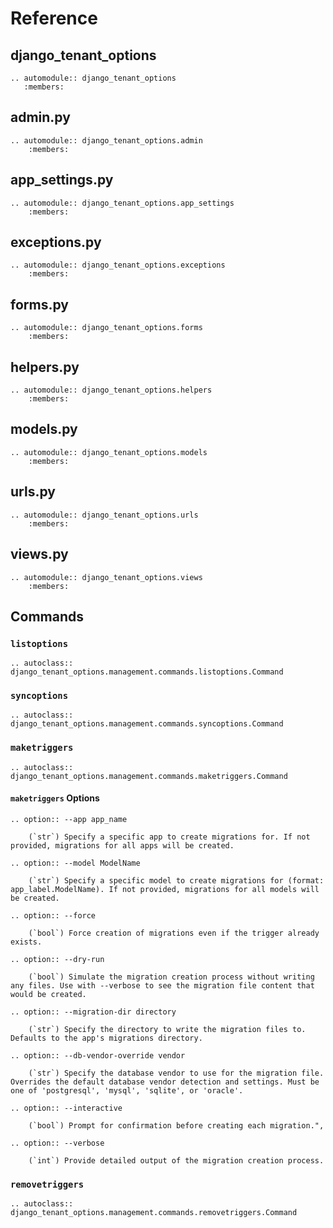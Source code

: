 # Reference

## django_tenant_options

```{eval-rst}
.. automodule:: django_tenant_options
   :members:
```

## admin.py

```{eval-rst}
.. automodule:: django_tenant_options.admin
    :members:
```

## app_settings.py

```{eval-rst}
.. automodule:: django_tenant_options.app_settings
    :members:
```

## exceptions.py

```{eval-rst}
.. automodule:: django_tenant_options.exceptions
    :members:
```

## forms.py

```{eval-rst}
.. automodule:: django_tenant_options.forms
    :members:
```

## helpers.py

```{eval-rst}
.. automodule:: django_tenant_options.helpers
    :members:
```

## models.py

```{eval-rst}
.. automodule:: django_tenant_options.models
    :members:
```

## urls.py

```{eval-rst}
.. automodule:: django_tenant_options.urls
    :members:
```

## views.py

```{eval-rst}
.. automodule:: django_tenant_options.views
    :members:
```

## Commands

### `listoptions`

```{eval-rst}
.. autoclass:: django_tenant_options.management.commands.listoptions.Command
```

### `syncoptions`

```{eval-rst}
.. autoclass:: django_tenant_options.management.commands.syncoptions.Command
```

### `maketriggers`

```{eval-rst}
.. autoclass:: django_tenant_options.management.commands.maketriggers.Command
```

#### `maketriggers` Options

```{eval-rst}
.. option:: --app app_name

    (`str`) Specify a specific app to create migrations for. If not provided, migrations for all apps will be created.

.. option:: --model ModelName

    (`str`) Specify a specific model to create migrations for (format: app_label.ModelName). If not provided, migrations for all models will be created.

.. option:: --force

    (`bool`) Force creation of migrations even if the trigger already exists.

.. option:: --dry-run

    (`bool`) Simulate the migration creation process without writing any files. Use with --verbose to see the migration file content that would be created.

.. option:: --migration-dir directory

    (`str`) Specify the directory to write the migration files to. Defaults to the app's migrations directory.

.. option:: --db-vendor-override vendor

    (`str`) Specify the database vendor to use for the migration file. Overrides the default database vendor detection and settings. Must be one of 'postgresql', 'mysql', 'sqlite', or 'oracle'.

.. option:: --interactive

    (`bool`) Prompt for confirmation before creating each migration.",

.. option:: --verbose

    (`int`) Provide detailed output of the migration creation process.
```

### `removetriggers`

```{eval-rst}
.. autoclass:: django_tenant_options.management.commands.removetriggers.Command
```
